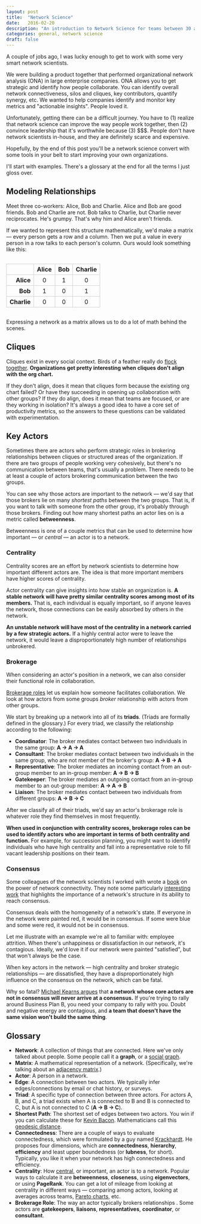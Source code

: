 ```yaml
---
layout: post
title:  "Network Science"
date:   2016-02-20
description: "An introduction to Network Science for teams between 30 and 300 people."
categories: general, network science
draft: false
---
```



A couple of jobs ago, I was lucky enough to get to work with some very smart network scientists.

We were building a product together that performed organizational network analysis (ONA) in large enterprise companies.  ONA allows you to get strategic and identify how people collaborate.  You can identify overall network connectiveness, silos and cliques, key contributors, quantify synergy, etc.  We wanted to help companies identify and monitor key metrics and "actionable insights".  People loved it.

Unfortunately, getting there can be a difficult journey.  You have to (1) realize that network science can improve the way people work together, then (2) convince leadership that it's worthwhile because (3) $$$.  People don't have network scientists in-house, and they are definitely scarce and expensive.

Hopefully, by the end of this post you'll be a network science convert with some tools in your belt to start improving your own organizations.

I'll start with examples.  There's a glossary at the end for all the terms I just gloss over.

## Modeling Relationships

Meet three co-workers: Alice, Bob and Charlie.  Alice and Bob are good friends.  Bob and Charlie are not.  Bob talks to Charlie, but Charlie never reciprocates.  He's grumpy.  That's why him and Alice aren't friends.

If we wanted to represent this structure mathematically, we'd make a matrix &mdash; every person gets a row and a column.  Then we put a value in every person in a row talks to each person's column.  Ours would look something like this:


|         | Alice | Bob | Charlie |
| ------- | ----- | --- | ------- |
| Alice   |   0   |  1  |    0    |
| Bob     |   1   |  0  |    1    |
| Charlie |   0   |  0  |    0    |


Expressing a network as a matrix allows us to do a lot of math behind the scenes.

## Cliques

Cliques exist in every social context.  Birds of a feather really do [flock together](https://en.wikipedia.org/wiki/Assortativity).  **Organizations get pretty interesting when cliques don't align with the org chart.**

If they don't align, does it mean that cliques form because the existing org chart failed? Or have they succeeding in opening up collaboration with other groups?  If they do align, does it mean that teams are focused, or are they working in isolation?  It's always a good idea to have a core set of productivity metrics, so the answers to these questions can be validated with experimentation.

## Key Actors

Sometimes there are actors who perform strategic roles in brokering relationships between cliques or structured areas of the organization.  If there are two groups of people working very cohesively, but there's no communication between teams, that's usually a problem.  There needs to be at least a couple of actors brokering communication between the two groups.

You can see why those actors are important to the network &mdash; we'd say that those brokers lie on many _shortest paths_ between the two groups.  That is, if you want to talk with someone from the other group, it's probably through those brokers.  Finding out how many shortest paths an actor lies on is a metric called **betweenness**.

Betweenness is one of a couple metrics that can be used to determine how important &mdash; or _central_ &mdash; an actor is to a network.

### Centrality

Centrality scores are an effort by network scientists to determine how important different actors are.  The idea is that more important members have higher scores of centrality.

Actor centrality can give insights into how stable an organization is.  **A stable network will have pretty similar centrality scores among most of its members.**  That is, each individual is equally important, so if anyone leaves the network, those connections can be easily absorbed by others in the network.

**An unstable network will have most of the centrality in a network carried by a few strategic actors.**  If a highly central actor were to leave the network, it would leave a disproportionately high number of relationships unbrokered.

### Brokerage

When considering an actor's position in a network, we can also consider their functional role in collaboration.

[Brokerage roles](https://www.insna.org/PDF/Connections/v26/2004_I-1-6.pdf) let us explain how someone facilitates collaboration.  We look at how actors from some groups _broker_ relationship with actors from other groups.

We start by breaking up a network into all of its **triads**.  (Triads are formally defined in the glossary.)  For every triad, we classify the relationship according to the following:

- **Coordinator**: The broker mediates contact between two individuals in the same group: **A → A → A**
- **Consultant**: The broker mediates contact between two individuals in the same group, who are not member of the broker's group: **A → B → A**
- **Representative**: The broker mediates an incoming contact from an out-group member to an in-group member: **A → B → B**
- **Gatekeeper**: The broker mediates an outgoing contact from an in-group member to an out-group member: **A → A → B**
- **Liaison**: The broker mediates contact between two individuals from different groups: **A → B → C**

After we classify all of their triads, we'd say an actor's brokerage role is whatever role they find themselves in most frequently.

**When used in conjunction with centrality scores, brokerage roles can be used to identify actors who are important in terms of both centrality and function.**  For example, for succession planning, you might want to identify individuals who have high centrality and fall into a representative role to fill vacant leadership positions on their team.


### Consensus

Some colleagues of the network scientists I worked with wrote a [book](http://www.amazon.com/Connected-Surprising-Networks-Friends-Everything/dp/0316036137) on the power of network connectivity.  They note some particularly [interesting work](https://www.cis.upenn.edu/~mkearns/papers/behvoting.pdf) that highlights the importance of a network's structure in its ability to reach consensus.

Consensus deals with the homogeneity of a network's state.  If everyone in the network were painted red, it would be in consensus.  If some were blue and some were red, it would not be in consensus.

Let me illustrate with an example we're all to familiar with: employee attrition.  When there's unhappiness or dissatisfaction in our network, it's contagious.  Ideally, we'd love it if our network were painted "satisfied", but that won't always be the case.

When key actors in the network &mdash; high centrality and broker strategic relationships &mdash; are dissatisfied, they have a disproportionately high influence on the consensus on the network, which can be fatal.

Why so fatal? [Michael Kearns argues](https://www.cis.upenn.edu/~mkearns/papers/KearnsJuddVorobeychik.pdf) that **a network whose core actors are not in consensus will never arrive at a consensus.**  If you're trying to rally around Business Plan B, you need your company to rally with you.  Doubt and negative energy are contagious, and **a team that doesn't have the same vision won't build the same thing**.





## Glossary

- **Network**: A collection of things that are connected.  Here we've only talked about people.  Some people call it a **graph**, or a [social graph](http://www.zdnet.com/article/facebooks-zuckerberg-uncorks-the-social-graph/).
- **Matrix**: A mathematical representation of a network.  (Specifically, we're talking about an [adjacency matrix](https://en.wikipedia.org/wiki/Adjacency_matrix).)
- **Actor**: A person in a network.
- **Edge**: A connection between two actors.  We typically infer edges/connections by email or chat history, or surveys.
- **Triad**: A specific type of connection between three actors.  For actors A, B, and C, a triad exists when A is connected to B and B is connected to C, but A is not connected to C (**A → B → C**). 
- **Shortest Path**: The shortest set of edges between two actors.  You win if you can calculate these for [Kevin Bacon](https://en.wikipedia.org/wiki/Six_Degrees_of_Kevin_Bacon).  Mathematicians call this [geodesic distance](https://en.wikipedia.org/wiki/Distance_(graph_theory)).
- **Connectedness**: There are a couple of ways to evaluate connectedness, which were formulated by a guy named [Krackhardt](http://www.contrib.andrew.cmu.edu/~krack/documents/pubs/1994/1994%20Graph%20Theoretical%20Dimensions%20of%20Informal%20Organizations.pdf).  He proposes four dimensions, which are **connectedness**, **hierarchy**, **efficiency** and least upper boundedness (or **lubness**, for short).  Typically, you like it when your network has high connectedness and efficiency.
- **Centrality**: How [central](https://en.wikipedia.org/wiki/Centrality), or important, an actor is to a network. Popular ways to calculate it are **betweenness**, **closeness**, using **eigenvectors**, or using **PageRank**.  You can get a lot of mileage from looking at centrality in different ways &mdash; comparing among actors, looking at averages across teams, [Pareto charts](https://en.wikipedia.org/wiki/Pareto_chart), etc.
- **Brokerage Role**: The way an actor typically brokers relationships .  Some actors are **gatekeepers**, **liaisons**, **representatives**, **coordinator**, or **consultant**.


<!-- styling for the adjacency matrix table -->
<style>
table {
	margin: 30px auto;
	text-align: center;
}
table thead tr th, table tbody tr td {
	padding: 4px 8px;
	border: 1px solid #CCC;
}
table thead tr th, table tbody tr td:first-child {
	font-weight: bold;
}
table tbody tr td:first-child {
	text-align: right;
}
</style>
